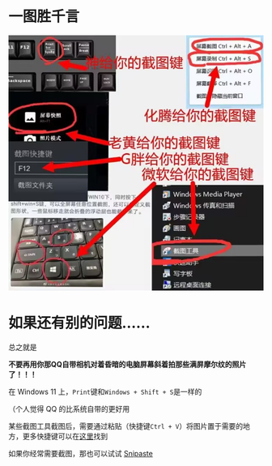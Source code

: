 # **一图胜千言**

![如何截图](../assets/images/how_to_take_a_screenshot.jpg)

# 如果还有别的问题……

总之就是

**不要再用你那QQ自带相机对着昏暗的电脑屏幕斜着拍那些满屏摩尔纹的照片了！！！**

在 Windows 11 上，`Print`键和`Windows + Shift + S`是一样的

（个人觉得 QQ 的比系统自带的更好用

某些截图工具截图后，需要通过粘贴（快捷键`Ctrl + V`）将图片置于需要的地方，更多快捷键可以在[这里](一些常用重要概念.md#快捷键)找到

如果你经常需要截图，那也可以试试 [Snipaste](https://zh.snipaste.com/#) 